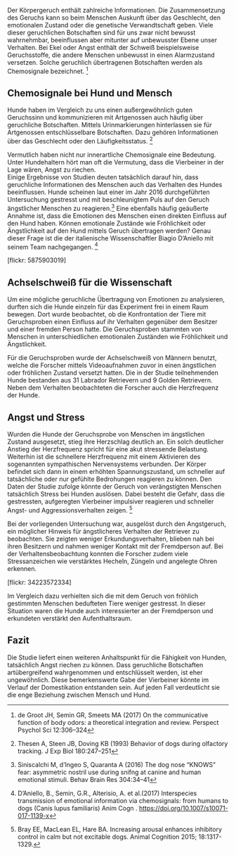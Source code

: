 Der Körpergeruch enthält zahlreiche Informationen. Die Zusammensetzung des Geruchs kann so beim Menschen Auskunft über das Geschlecht, den emotionalen Zustand oder die genetische Verwandtschaft geben. Viele dieser geruchlichen Botschaften sind für uns zwar nicht bewusst wahrnehmbar, beeinflussen aber mitunter auf unbewusster Ebene unser Verhalten. Bei Ekel oder Angst enthält der Schweiß beispielsweise Geruchsstoffe, die andere Menschen unbewusst in einen Alarmzustand versetzen. Solche geruchlich übertragenen Botschaften werden als Chemosignale bezeichnet. [^1]

## Chemosignale bei Hund und Mensch

Hunde haben im Vergleich zu uns einen außergewöhnlich guten Geruchssinn und kommunizieren mit Artgenossen auch häufig über geruchliche Botschaften. Mittels Urinmarkierungen hinterlassen sie für Artgenossen entschlüsselbare Botschaften. Dazu gehören Informationen über das Geschlecht oder den Läufigkeitsstatus. [^2]

Vermutlich haben nicht nur innerartliche Chemosignale eine Bedeutung. Unter Hundehaltern hört man oft die Vermutung, dass die Vierbeiner in der Lage wären, Angst zu riechen.  
Einige Ergebnisse von Studien deuten tatsächlich darauf hin, dass geruchliche Informationen des Menschen auch das Verhalten des Hundes beeinflussen. Hunde scheinen laut einer im Jahr 2016 durchgeführten Untersuchung gestresst und mit beschleunigtem Puls auf den Geruch ängstlicher Menschen zu reagieren.[^3] Eine ebenfalls häufig geäußerte Annahme ist, dass die Emotionen des Menschen einen direkten Einfluss auf den Hund haben. Können emotionale Zustände wie Fröhlichkeit oder Ängstlichkeit auf den Hund mittels Geruch übertragen werden? Genau dieser Frage ist die der italienische Wissenschaftler Biagio D’Aniello mit seinem Team nachgegangen. [^4] 

[flickr: 5875903019]

## Achselschweiß für die Wissenschaft 

Um eine mögliche geruchliche Übertragung von Emotionen zu analysieren, durften sich die Hunde einzeln für das Experiment frei in einem Raum bewegen. Dort wurde beobachtet, ob die Konfrontation der Tiere mit Geruchsproben einen Einfluss auf ihr Verhalten gegenüber dem Besitzer und einer fremden Person hatte. Die Geruchsproben stammten von Menschen in unterschiedlichen emotionalen Zuständen wie Fröhlichkeit und Ängstlichkeit. 

Für die Geruchsproben wurde der Achselschweiß von Männern benutzt, welche die Forscher mittels Videoaufnahmen zuvor in einen ängstlichen oder fröhlichen Zustand versetzt hatten. Die in der Studie teilnehmenden Hunde bestanden aus 31 Labrador Retrievern und 9 Golden Retrievern. Neben dem Verhalten beobachteten die Forscher auch die Herzfrequenz der Hunde. 

## Angst und Stress


Wurden die Hunde der Geruchsprobe von Menschen im ängstlichen Zustand ausgesetzt, stieg ihre Herzschlag deutlich an. Ein solch deutlicher Anstieg der Herzfrequenz spricht für eine akut stressende Belastung. Weiterhin ist die schnellere Herzfrequenz mit einem Aktivieren des sogenannten sympathischen Nervensystems verbunden. Der Körper befindet sich dann in einem erhöhten Spannungszustand, um schneller auf tatsächliche oder nur gefühlte Bedrohungen reagieren zu können. Den Daten der Studie zufolge könnte der Geruch von verängstigten Menschen tatsächlich Stress bei Hunden auslösen. Dabei besteht die Gefahr, dass die gestressten, aufgeregten Vierbeiner impulsiver reagieren und schneller Angst- und Aggressionsverhalten zeigen. [^5] 

Bei der vorliegenden Untersuchung war, ausgelöst durch den Angstgeruch, ein möglicher Hinweis für ängstlicheres Verhalten der Retriever zu beobachten. Sie zeigten weniger Erkundungsverhalten, blieben nah bei ihren Besitzern und nahmen weniger Kontakt mit der Fremdperson auf. Bei der Verhaltensbeobachtung konnten die Forscher zudem viele Stressanzeichen wie verstärktes Hecheln, Züngeln und angelegte Ohren erkennen. 

[flickr: 34223572334]



Im Vergleich dazu verhielten sich die mit dem Geruch von fröhlich gestimmten Menschen bedufteten Tiere weniger gestresst. In dieser Situation waren die Hunde auch interessierter an der Fremdperson und erkundeten verstärkt den Aufenthaltsraum.

## Fazit

Die Studie liefert einen weiteren Anhaltspunkt für die Fähigkeit von Hunden, tatsächlich Angst riechen zu können. Dass geruchliche Botschaften artübergreifend wahrgenommen und entschlüsselt werden, ist eher ungewöhnlich. Diese bemerkenswerte Gabe der Vierbeiner könnte im Verlauf der Domestikation entstanden sein. Auf jeden Fall verdeutlicht sie die enge Beziehung zwischen Mensch und Hund.

[^1]: de Groot JH, Semin GR, Smeets MA (2017) On the communicative function of body odors: a theoretical integration and review. Perspect Psychol Sci 12:306–324

[^2]: Thesen A, Steen JB, Doving KB (1993) Behavior of dogs during olfactory tracking. J Exp Biol 180:247–251

[^3]: Siniscalchi M, d’Ingeo S, Quaranta A (2016) The dog nose “KNOWS” fear: asymmetric nostril use during snifng at canine and human emotional stimuli. Behav Brain Res 304:34–41

[^4]: D’Aniello, B., Semin, G.R., Alterisio, A. et al.(2017) Interspecies transmission of emotional information via chemosignals: from humans to dogs (Canis lupus familiaris) Anim Cogn . https://doi.org/10.1007/s10071-017-1139-x

[^5]: Bray EE, MacLean EL, Hare BA. Increasing arousal enhances inhibitory control in calm but not excitable dogs. Animal Cognition 2015; 18:1317-1329.

